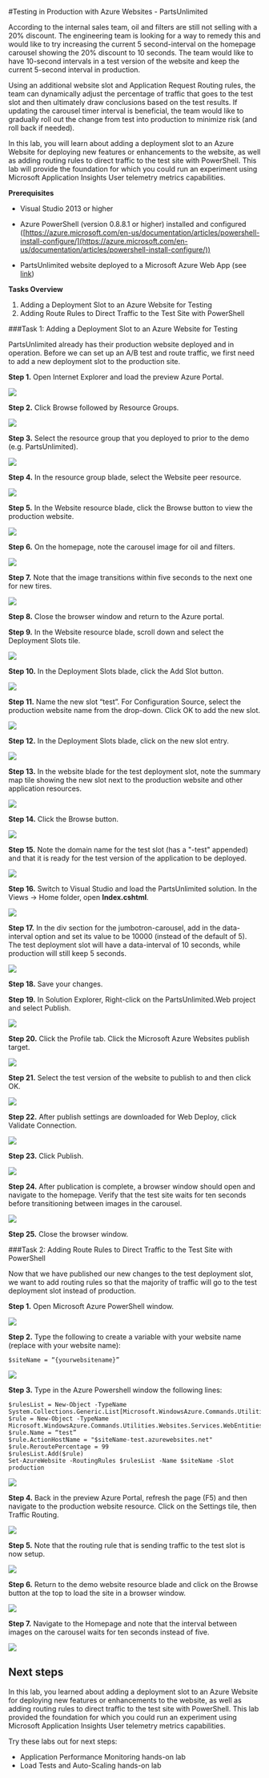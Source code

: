 #Testing in Production with Azure Websites - PartsUnlimited

According to the internal sales team, oil and filters are still not selling with a 20% discount. The engineering team is looking for a way to remedy this and would like to try increasing the current 5 second-interval on the homepage carousel showing the 20% discount to 10 seconds. The team would like to have 10-second intervals in a test version of the website and keep the current 5-second interval in production. 

Using an additional website slot and Application Request Routing rules, the team can dynamically adjust the percentage of traffic that goes to the test slot and then ultimately draw conclusions based on the test results. If updating the carousel timer interval is beneficial, the team would like to gradually roll out the change from test into production to minimize risk (and roll back if needed).

In this lab, you will learn about adding a deployment slot to an Azure Website for deploying new features or enhancements to the website, as well as adding routing rules to direct traffic to the test site with PowerShell.  This lab will provide the foundation for which you could run an experiment using Microsoft Application Insights User telemetry metrics capabilities.

**Prerequisites**

- Visual Studio 2013 or higher

- Azure PowerShell (version 0.8.8.1 or higher) installed and configured ([https://azure.microsoft.com/en-us/documentation/articles/powershell-install-configure/](https://azure.microsoft.com/en-us/documentation/articles/powershell-install-configure/))

- PartsUnlimited website deployed to a Microsoft Azure Web App (see [link](https://github.com/Microsoft/PartsUnlimited/blob/aspnet45/docs/Deployment.md))

**Tasks Overview**

1. Adding a Deployment Slot to an Azure Website for Testing
2. Adding Route Rules to Direct Traffic to the Test Site with PowerShell

###Task 1: Adding a Deployment Slot to an Azure Website for Testing

PartsUnlimited already has their production website deployed and in operation. Before we can set up an A/B test and route traffic, we first need to add a new deployment slot to the production site.


**Step 1.** Open Internet Explorer and load the preview Azure Portal.

![](<media/step1.png>)

**Step 2.** Click Browse followed by Resource Groups.

![](<media/step2.png>)

**Step 3.** Select the resource group that you deployed to prior to the demo (e.g. PartsUnlimited).

![](<media/step3.png>)

**Step 4.** In the resource group blade, select the Website peer resource.

![](<media/step4.png>)

**Step 5.** In the Website resource blade, click the Browse button to view the production website.

![](<media/step5.png>)

**Step 6.** On the homepage, note the carousel image for oil and filters.

![](<media/step6.png>)

**Step 7.** Note that the image transitions within five seconds to the next one for new tires.

![](<media/step7.png>)

**Step 8.** Close the browser window and return to the Azure portal.

**Step 9.** In the Website resource blade, scroll down and select the Deployment Slots tile.

![](<media/step9.png>)

**Step 10.** In the Deployment Slots blade, click the Add Slot button.

![](<media/step10.png>)

**Step 11.** Name the new slot “test”. For Configuration Source, select the production website name from the drop-down. Click OK to add the new slot.

![](<media/step11.png>)

**Step 12.** In the Deployment Slots blade, click on the new slot entry.

![](<media/step12.png>)

**Step 13.** In the website blade for the test deployment slot, note the summary map tile showing the new slot next to the production website and other application resources.

![](<media/step13.png>)

**Step 14.** Click the Browse button.

![](<media/step14.png>)

**Step 15.** Note the domain name for the test slot (has a "-test" appended) and that it is ready for the test version of the application to be deployed.

![](<media/step15.png>)

**Step 16.** Switch to Visual Studio and load the PartsUnlimited solution. In the Views -\> Home folder, open **Index.cshtml**.

![](<media/step16.png>)

**Step 17.** In the div section for the jumbotron-carousel, add in the data-interval option and set its value to be 10000 (instead of the default of 5). The test deployment slot will have a data-interval of 10 seconds, while production will still keep 5 seconds. 

![](<media/step17.png>)

**Step 18.** Save your changes.

**Step 19.** In Solution Explorer, Right-click on the PartsUnlimited.Web project and select Publish.

![](<media/step19.png>)

**Step 20.** Click the Profile tab. Click the Microsoft Azure Websites publish target.

![](<media/step20.png>)

**Step 21.** Select the test version of the website to publish to and then click OK.

![](<media/step21.png>)

**Step 22.** After publish settings are downloaded for Web Deploy, click Validate Connection.

![](<media/step22.png>)

**Step 23.** Click Publish.

![](<media/step23.png>)

**Step 24.** After publication is complete, a browser window should open and navigate to the homepage. Verify that the test site waits for ten seconds before transitioning between images in the carousel.

![](<media/step6.png>)

**Step 25.** Close the browser window.


###Task 2: Adding Route Rules to Direct Traffic to the Test Site with PowerShell

Now that we have published our new changes to the test deployment slot, we want to add routing rules so that the majority of traffic will go to the test deployment slot instead of production.
 

**Step 1.** Open Microsoft Azure PowerShell window.

![](<media/part2step1.png>)

**Step 2.** Type the following to create a variable with your website name (replace with your website name):

`$siteName = “{yourwebsitename}”`

![](<media/part2step2.png>)

**Step 3.** Type in the Azure Powershell window the following lines:

	$rulesList = New-Object -TypeName System.Collections.Generic.List[Microsoft.WindowsAzure.Commands.Utilities.Websites.Services.WebEntities.RampUpRule]
	$rule = New-Object -TypeName Microsoft.WindowsAzure.Commands.Utilities.Websites.Services.WebEntities.RampUpRule
	$rule.Name = “test”
	$rule.ActionHostName = "$siteName-test.azurewebsites.net"
	$rule.ReroutePercentage = 99
	$rulesList.Add($rule)
	Set-AzureWebsite -RoutingRules $rulesList -Name $siteName -Slot production

![](<media/part2step3.png>)

**Step 4.** Back in the preview Azure Portal, refresh the page (F5) and then navigate to the production website resource. Click on the Settings tile, then Traffic Routing.

![](<media/part2step4.png>)

**Step 5.** Note that the routing rule that is sending traffic to the test slot is now setup.

![](<media/part2step5.png>)

**Step 6.** Return to the demo website resource blade and click on the Browse button at the top to load the site in a browser window.

![](<media/step5.png>)

**Step 7.** Navigate to the Homepage and note that the interval between images on the carousel waits for ten seconds instead of five.

![](<media/step6.png>)

Next steps
----------

In this lab, you learned about adding a deployment slot to an Azure Website for deploying new features or enhancements to the website, as well as adding routing rules to direct traffic to the test site with PowerShell.  This lab provided the foundation for which you could run an experiment using Microsoft Application Insights User telemetry metrics capabilities.

Try these labs out for next steps:

- Application Performance Monitoring hands-on lab
- Load Tests and Auto-Scaling hands-on lab
